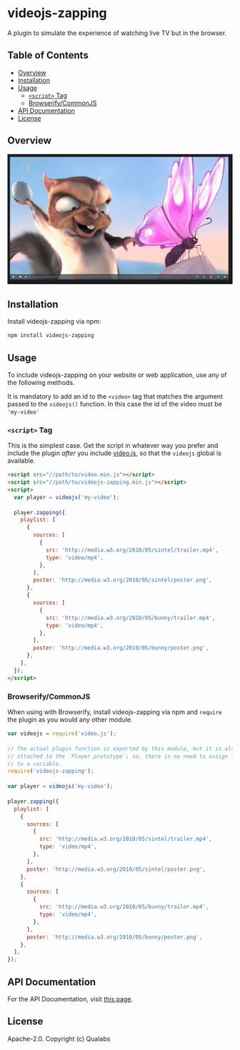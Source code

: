 # videojs-zapping

A plugin to simulate the experience of watching live TV but in the browser.

## Table of Contents

<!-- START doctoc generated TOC please keep comment here to allow auto update -->
<!-- DON'T EDIT THIS SECTION, INSTEAD RE-RUN doctoc TO UPDATE -->


- [Overview](#overview)
- [Installation](#installation)
- [Usage](#usage)
  - [`<script>` Tag](#script-tag)
  - [Browserify/CommonJS](#browserifycommonjs)
- [API Documentation](#api-documentation)
- [License](#license)

<!-- END doctoc generated TOC please keep comment here to allow auto update -->

## Overview

![demo](/demo.gif)

## Installation

Install videojs-zapping via npm:

```sh
npm install videojs-zapping
```

## Usage

To include videojs-zapping on your website or web application, use any of the following methods.

It is mandatory to add an id to the `<video>` tag that matches the argument passed to the `videojs()` function. In this case the id of the video must be `'my-video'`

### `<script>` Tag

This is the simplest case. Get the script in whatever way you prefer and include the plugin _after_ you include [video.js][videojs], so that the `videojs` global is available.

```html
<script src="//path/to/video.min.js"></script>
<script src="//path/to/videojs-zapping.min.js"></script>
<script>
  var player = videojs('my-video');

  player.zapping({
    playlist: [
      {
        sources: [
          {
            src: 'http://media.w3.org/2010/05/sintel/trailer.mp4',
            type: 'video/mp4',
          },
        ],
        poster: 'http://media.w3.org/2010/05/sintel/poster.png',
      },
      {
        sources: [
          {
            src: 'http://media.w3.org/2010/05/bunny/trailer.mp4',
            type: 'video/mp4',
          },
        ],
        poster: 'http://media.w3.org/2010/05/bunny/poster.png',
      },
    ],
  });
</script>
```

### Browserify/CommonJS

When using with Browserify, install videojs-zapping via npm and `require` the plugin as you would any other module.

```js
var videojs = require('video.js');

// The actual plugin function is exported by this module, but it is also
// attached to the `Player.prototype`; so, there is no need to assign it
// to a variable.
require('videojs-zapping');

var player = videojs('my-video');

player.zapping({
  playlist: [
    {
      sources: [
        {
          src: 'http://media.w3.org/2010/05/sintel/trailer.mp4',
          type: 'video/mp4',
        },
      ],
      poster: 'http://media.w3.org/2010/05/sintel/poster.png',
    },
    {
      sources: [
        {
          src: 'http://media.w3.org/2010/05/bunny/trailer.mp4',
          type: 'video/mp4',
        },
      ],
      poster: 'http://media.w3.org/2010/05/bunny/poster.png',
    },
  ],
});
```

## API Documentation

For the API Documentation, visit [this page](https://github.com/qualabs/videojs-zapping/blob/main/docs/api.md).

## License

Apache-2.0. Copyright (c) Qualabs

[videojs]: http://videojs.com/
[qualabs]: https://www.qualabs.com
